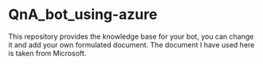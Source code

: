# QnA_bot_using-azure

This repository provides the knowledge base for your bot, you can change it and add your own formulated document. The document I have used here is taken from Microsoft.
